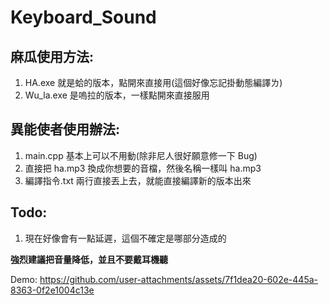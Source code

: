 # Keyboard_Sound

## 麻瓜使用方法:
1. HA.exe 就是蛤的版本，點開來直接用(這個好像忘記掛動態編譯ㄌ)
2. Wu_la.exe 是嗚拉的版本，一樣點開來直接服用

## 異能使者使用辦法:
1. main.cpp 基本上可以不用動(除非尼人很好願意修一下 Bug)
2. 直接把 ha.mp3 換成你想要的音檔，然後名稱一樣叫 ha.mp3
3. 編譯指令.txt 兩行直接丟上去，就能直接編譯新的版本出來

## Todo:
1. 現在好像會有一點延遲，這個不確定是哪部分造成的


**強烈建議把音量降低，並且不要戴耳機聽**

Demo:
https://github.com/user-attachments/assets/7f1dea20-602e-445a-8363-0f2e1004c13e

